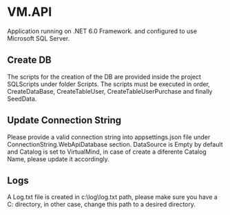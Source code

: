 # VM.API
Application running on .NET 6.0 Framework. and configured to use Microsoft SQL Server.

## Create DB
The scripts for the creation of the DB are provided inside the project SQLScripts under folder Scripts. The scripts must be executed in order, CreateDataBase, CreateTableUser, CreateTableUserPurchase and finally SeedData.

## Update Connection String
Please provide a valid connection string into appsettings.json file under ConnectionString.WebApiDatabase section. DataSource is Empty by default and Catalog is set to VirtualMind, in case of create a diferente Catalog Name, please update it accordingly.

## Logs
A Log.txt file is created in c:\\log\\log.txt path, please make sure you have a C: directory, in other case, change this path to a desired directory.

